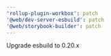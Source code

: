 ```yaml
---
'rollup-plugin-workbox': patch
'@web/dev-server-esbuild': patch
'@web/storybook-builder': patch
---
```


Upgrade esbuild to 0.20.x
